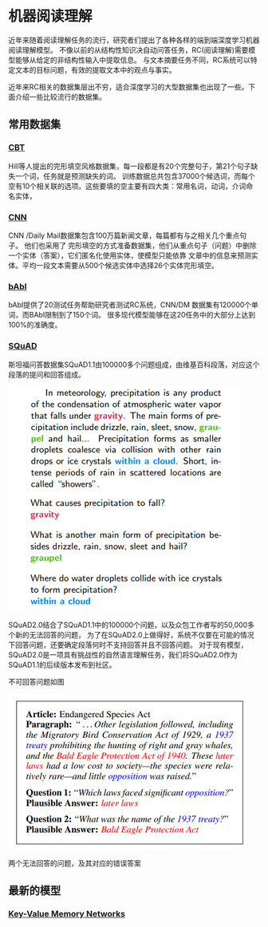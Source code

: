 # 机器阅读理解

近年来随着阅读理解任务的流行，研究者们提出了各种各样的端到端深度学习机器阅读理解模型。
不像以前的从结构性知识决自动问答任务，RC(阅读理解)需要模型能够从给定的非结构性输入中提取信息。
与文本摘要任务不同，RC系统可以特定文本的目标问题，有效的提取文本中的观点与事实。

近年来RC相关的数据集层出不穷，适合深度学习的大型数据集也出现了一些。下面介绍一些比较流行的数据集。

## 常用数据集

### [CBT](https://arxiv.org/pdf/1610.00956.pdf)

Hill等人提出的完形填空风格数据集，每一段都是有20个完整句子，第21个句子缺失一个词，任务就是预测缺失的词。
训练数据总共包含37000个候选词，而每个空有10个相关联的选项。这些要填的空主要有四大类：常用名词，动词，介词命名实体，

### [CNN](https://arxiv.org/pdf/1506.03340.pdf)


CNN /Daily Mail数据集包含100万篇新闻文章，每篇都有与之相关几个重点句子。 他们也采用了
完形填空的方式准备数据集，他们从重点句子（问题）中删除一个实体（答案），它们匿名化使用实体，使模型只能依靠
文章中的信息来预测实体。平均一段文本需要从500个候选实体中选择26个实体完形填空。

### [bAbI](https://research.fb.com/downloads/babi/)

bAbI提供了20测试任务帮助研究者测试RC系统，CNN/DM 数据集有120000个单词，而BAbI限制到了150个词。
很多现代模型能够在这20任务中的大部分上达到100%的准确度。

### [SQuAD](https://rajpurkar.github.io/SQuAD-explorer/)

斯坦福问答数据集SQuAD1.1由100000多个问题组成，由维基百科段落，对应这个段落的提问和回答组成。

![](src/squad.png)

SQuAD2.0结合了SQuAD1.1中的100000个问题，以及众包工作者写的50,000多个新的无法回答的问题， 为了在SQuAD2.0上做得好，系统不仅要在可能的情况下回答问题，还要确定段落何时不支持回答并且不回答问题。 对于现有模型，SQuAD2.0是一项具有挑战性的自然语言理解任务，我们将SQuAD2.0作为SQuAD1.1的后续版本发布到社区。

不可回答问题如图

![](src/s2.png)

两个无法回答的问题，及其对应的错误答案

## 最新的模型

### [Key-Value Memory Networks](https://arxiv.org/pdf/1606.03126.pdf)

